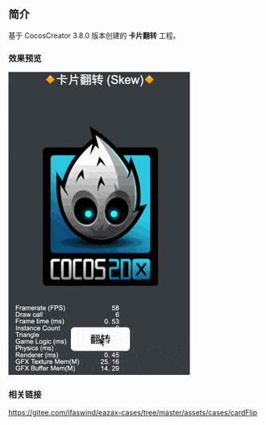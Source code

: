 ## 简介
基于 CocosCreator 3.8.0 版本创建的 **卡片翻转** 工程。

### 效果预览
![image](../../../gif/202206/2022062901.gif)

### 相关链接
https://gitee.com/ifaswind/eazax-cases/tree/master/assets/cases/cardFlip